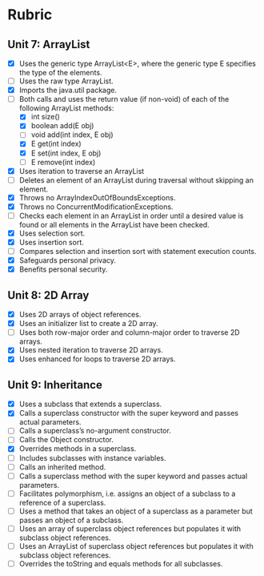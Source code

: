 # Rubric

## Unit 7: ArrayList

- [x] Uses the generic type ArrayList\<E>, where the generic type E specifies the type of the elements.
- [ ] Uses the raw type ArrayList.
- [x] Imports the java.util package.
- [ ] Both calls and uses the return value (if non-void) of each of the following ArrayList methods:
  - [x] int size()
  - [x] boolean add(E obj)
  - [ ] void add(int index, E obj)
  - [x] E get(int index)
  - [x] E set(int index, E obj)
  - [ ] E remove(int index)
- [x] Uses iteration to traverse an ArrayList
- [ ] Deletes an element of an ArrayList during traversal without skipping an element.
- [x] Throws no ArrayIndexOutOfBoundsExceptions.
- [x] Throws no ConcurrentModificationExceptions.
- [ ] Checks each element in an ArrayList  in order until a desired value is found or all elements in the ArrayList have been checked.
- [x] Uses selection sort.
- [x] Uses insertion sort.
- [ ] Compares selection and insertion sort with statement execution counts.
- [x] Safeguards personal privacy.
- [x] Benefits personal security.

## Unit 8: 2D Array

- [x] Uses 2D arrays of object references.
- [x] Uses an initializer list to create a 2D array.
- [ ] Uses both row-major order and column-major order to traverse 2D arrays.
- [x] Uses nested iteration to traverse 2D arrays.
- [x] Uses enhanced for loops to traverse 2D arrays.

## Unit 9: Inheritance

- [x] Uses a subclass that extends a superclass.
- [x] Calls a superclass constructor with the super keyword and passes actual parameters.
- [ ] Calls a superclass’s no-argument constructor.
- [ ] Calls the Object constructor.
- [x] Overrides methods in a superclass.
- [ ] Includes subclasses with instance variables.
- [ ] Calls an inherited method.
- [ ] Calls a superclass method with the super keyword and passes actual parameters.
- [ ] Facilitates polymorphism, i.e. assigns an object of a subclass to a reference of a superclass.
- [ ] Uses a method that takes an object of a superclass as a parameter but passes an object of a subclass.
- [ ] Uses an array of superclass object references but populates it with subclass object references.
- [ ] Uses an ArrayList of superclass object references but populates it with subclass object references.
- [ ] Overrides the toString and equals methods for all subclasses.
